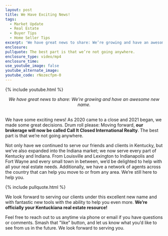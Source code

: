 ```yaml
---
layout: post
title: We Have Exciting News!
tags:
  - Market Update
  - Real Estate
  - Buyer Tips
  - Home Seller Tips
excerpt: 'We have great news to share: We’re growing and have an awesome new name.'
enclosure:
pullquote: The best part is that we’re not going anywhere.
enclosure_type: video/mp4
enclosure_time:
use_youtube_image: false
youtube_alternate_image:
youtube_code: rNozecfpm-0
---
```


{% include youtube.html %}

<center><em>We have great news to share: We&rsquo;re growing and have an awesome new name.</em></center>

<center>&nbsp;</center>

We have some exciting news\! As 2020 came to a close and 2021 began, we made some great decisions. Drum roll please: Moving forward, **our brokerage will now be called Call It Closed International Realty**. The best part is that we’re not going anywhere.&nbsp;

Not only have we continued to serve our friends and clients in Kentucky, but we’ve also expanded into the Indiana market; we now serve every part of Kentucky and Indiana. From Louisville and Lexington to Indianapolis and Fort Wayne and every small town in between, we’d be delighted to help with all your real estate needs. Additionally, we have a network of agents across the country that can help you move to or from any area. We’re still here to help you.&nbsp;

{% include pullquote.html %}

We look forward to serving our clients under this excellent new name and with fantastic new tools with the ability to help you even more. **We’re officially your Kentuckiana real estate resource\!**&nbsp;

Feel free to reach out to us anytime via phone or email if you have questions or comments. Smash that "like" button, and let us know what you’d like to see from us in the future. We look forward to serving you.
